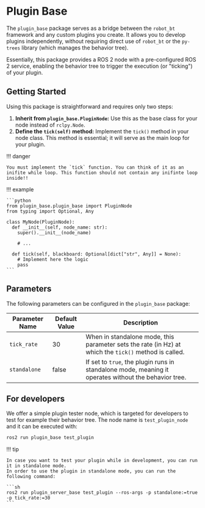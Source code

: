 # Plugin Base

The `plugin_base` package serves as a bridge between the `robot_bt` framework and any custom plugins you create. It allows you to develop plugins independently, without requiring direct use of `robot_bt` or the `py-trees` library (which manages the behavior tree).

Essentially, this package provides a ROS 2 node with a pre-configured ROS 2 service, enabling the behavior tree to trigger the execution (or "ticking") of your plugin.

## Getting Started

Using this package is straightforward and requires only two steps:

1. **Inherit from `plugin_base.PluginNode`:** Use this as the base class for your node instead of `rclpy.Node`.
2. **Define the `tick(self)` method:** Implement the `tick()` method in your node class. This method is essential; it will serve as the main loop for your plugin.

!!! danger

    You must implement the `tick` function. You can think of it as an inifite while loop. This function should not contain any inifinte loop inside!!

!!! example

    ```python
    from plugin_base.plugin_base import PluginNode
    from typing import Optional, Any

    class MyNode(PluginNode):
      def __init__(self, node_name: str):
        super().__init__(node_name)

        # ...

      def tick(self, blackboard: Optional[dict["str", Any]] = None):
        # Implement here the logic
        pass
    ```

## Parameters

The following parameters can be configured in the `plugin_base` package:

| Parameter Name | Default Value | Description                                                                                           |
| -------------- | ------------- | ----------------------------------------------------------------------------------------------------- |
| `tick_rate`    | 30            | When in standalone mode, this parameter sets the rate (in Hz) at which the `tick()` method is called. |
| `standalone`   | false         | If set to `true`, the plugin runs in standalone mode, meaning it operates without the behavior tree.  |

## For developers

We offer a simple plugin tester node, which is targeted for developers to test for example their behavior tree.
The node name is `test_plugin_node` and it can be executed with:

```sh
ros2 run plugin_base test_plugin
```

!!! tip

    In case you want to test your plugin while in development, you can run it in standalone mode.
    In order to use the plugin in standalone mode, you can run the following command:

    ```sh
    ros2 run plugin_server_base test_plugin --ros-args -p standalone:=true -p tick_rate:=30
    ```
